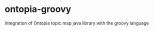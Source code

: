 ontopia-groovy
==============

Integration of Ontopia topic map java library with the groovy language